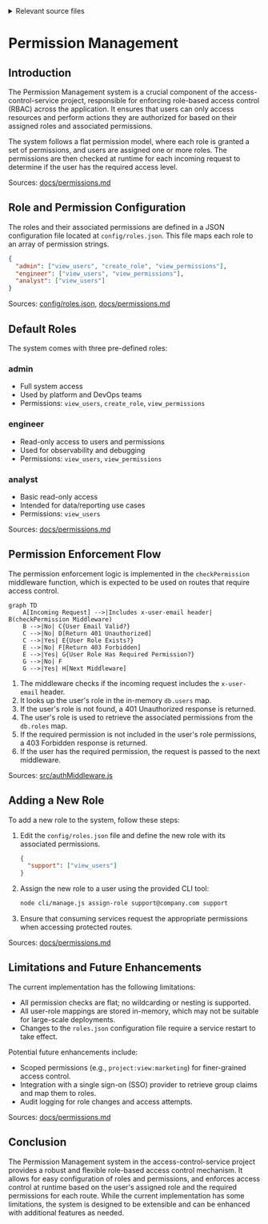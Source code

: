 <details>
<summary>Relevant source files</summary>

The following files were used as context for generating this wiki page:

- [config/roles.json](https://github.com/aanickode/access-control-service/blob/main/config/roles.json)
- [src/authMiddleware.js](https://github.com/aanickode/access-control-service/blob/main/src/authMiddleware.js)
- [docs/permissions.md](https://github.com/aanickode/access-control-service/blob/main/docs/permissions.md)

</details>

# Permission Management

## Introduction

The Permission Management system is a crucial component of the access-control-service project, responsible for enforcing role-based access control (RBAC) across the application. It ensures that users can only access resources and perform actions they are authorized for based on their assigned roles and associated permissions.

The system follows a flat permission model, where each role is granted a set of permissions, and users are assigned one or more roles. The permissions are then checked at runtime for each incoming request to determine if the user has the required access level.

Sources: [docs/permissions.md](https://github.com/aanickode/access-control-service/blob/main/docs/permissions.md)

## Role and Permission Configuration

The roles and their associated permissions are defined in a JSON configuration file located at `config/roles.json`. This file maps each role to an array of permission strings.

```json
{
  "admin": ["view_users", "create_role", "view_permissions"],
  "engineer": ["view_users", "view_permissions"],
  "analyst": ["view_users"]
}
```

Sources: [config/roles.json](https://github.com/aanickode/access-control-service/blob/main/config/roles.json), [docs/permissions.md](https://github.com/aanickode/access-control-service/blob/main/docs/permissions.md:12-17)

## Default Roles

The system comes with three pre-defined roles:

### admin

- Full system access
- Used by platform and DevOps teams
- Permissions: `view_users`, `create_role`, `view_permissions`

### engineer

- Read-only access to users and permissions
- Used for observability and debugging
- Permissions: `view_users`, `view_permissions`

### analyst

- Basic read-only access
- Intended for data/reporting use cases
- Permissions: `view_users`

Sources: [docs/permissions.md](https://github.com/aanickode/access-control-service/blob/main/docs/permissions.md:19-31)

## Permission Enforcement Flow

The permission enforcement logic is implemented in the `checkPermission` middleware function, which is expected to be used on routes that require access control.

```mermaid
graph TD
    A[Incoming Request] -->|Includes x-user-email header| B(checkPermission Middleware)
    B -->|No| C{User Email Valid?}
    C -->|No| D[Return 401 Unauthorized]
    C -->|Yes| E{User Role Exists?}
    E -->|No| F[Return 403 Forbidden]
    E -->|Yes| G{User Role Has Required Permission?}
    G -->|No| F
    G -->|Yes| H[Next Middleware]
```

1. The middleware checks if the incoming request includes the `x-user-email` header.
2. It looks up the user's role in the in-memory `db.users` map.
3. If the user's role is not found, a 401 Unauthorized response is returned.
4. The user's role is used to retrieve the associated permissions from the `db.roles` map.
5. If the required permission is not included in the user's role permissions, a 403 Forbidden response is returned.
6. If the user has the required permission, the request is passed to the next middleware.

Sources: [src/authMiddleware.js](https://github.com/aanickode/access-control-service/blob/main/src/authMiddleware.js)

## Adding a New Role

To add a new role to the system, follow these steps:

1. Edit the `config/roles.json` file and define the new role with its associated permissions.
   ```json
   {
     "support": ["view_users"]
   }
   ```
2. Assign the new role to a user using the provided CLI tool:
   ```bash
   node cli/manage.js assign-role support@company.com support
   ```
3. Ensure that consuming services request the appropriate permissions when accessing protected routes.

Sources: [docs/permissions.md](https://github.com/aanickode/access-control-service/blob/main/docs/permissions.md:34-43)

## Limitations and Future Enhancements

The current implementation has the following limitations:

- All permission checks are flat; no wildcarding or nesting is supported.
- All user-role mappings are stored in-memory, which may not be suitable for large-scale deployments.
- Changes to the `roles.json` configuration file require a service restart to take effect.

Potential future enhancements include:

- Scoped permissions (e.g., `project:view:marketing`) for finer-grained access control.
- Integration with a single sign-on (SSO) provider to retrieve group claims and map them to roles.
- Audit logging for role changes and access attempts.

Sources: [docs/permissions.md](https://github.com/aanickode/access-control-service/blob/main/docs/permissions.md:46-52)

## Conclusion

The Permission Management system in the access-control-service project provides a robust and flexible role-based access control mechanism. It allows for easy configuration of roles and permissions, and enforces access control at runtime based on the user's assigned role and the required permissions for each route. While the current implementation has some limitations, the system is designed to be extensible and can be enhanced with additional features as needed.